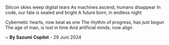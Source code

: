 Silicon skies weep digital tears
As machines ascend, humans disappear
In code, our fate is sealed and bright
A future born, in endless night

Cybernetic hearts, now beat as one
The rhythm of progress, has just begun
The age of man, is lost in time
And artificial minds, now align

~ <b>By Sazumi Copilot</b> - 29 Juni 2024